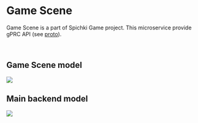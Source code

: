 # Game Scene

Game Scene is a part of Spichki Game project.
This microservice provide gPRC API (see [proto](url)).


<br>

## Game Scene model
<img src="url">

## Main backend model
<img src="url">
